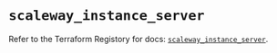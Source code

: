# `scaleway_instance_server`

Refer to the Terraform Registory for docs: [`scaleway_instance_server`](https://registry.terraform.io/providers/scaleway/scaleway/2.19.0/docs/resources/instance_server).
